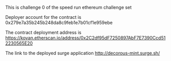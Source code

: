 This is challenge 0 of the speed run ethereum challenge set
                                                    
Deployer account for the contract is 
0x279e7a35b245b248da8c9feb1e7b01cf1e959ebe


The contract deployment address is 
https://kovan.etherscan.io/address/0x2C2df95dF7250897AbF7E7390Ccd512230565E20


The link to the deployed surge application
http://decorous-mint.surge.sh/